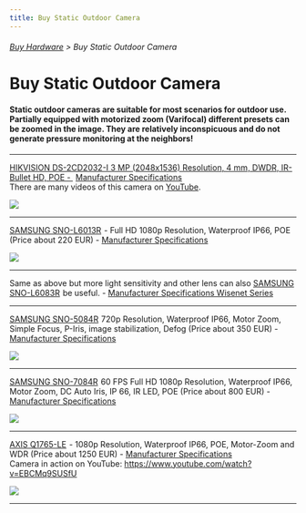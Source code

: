 ```yaml
---
title: Buy Static Outdoor Camera
---
```

###### [Buy Hardware](../wiki/buy-hardware-index.html) > Buy Static Outdoor Camera

# Buy Static Outdoor Camera

#### Static outdoor cameras are suitable for most scenarios for outdoor use. Partially equipped with motorized zoom (Varifocal) different presets can be zoomed in the image. They are relatively inconspicuous and do not generate pressure monitoring at the neighbors! 

****
<a target= "_blank" rel="nofollow" href="http://www.amazon.de/gp/offer-listing/B00WHTZS54/ref=as_li_tl?ie=UTF8&camp=1638&creative=6742&creativeASIN=B00WHTZS54&linkCode=am2&tag=httpwwwdatarh-21">HIKVISION DS-2CD2032-I 3 MP (2048x1536) Resolution, 4 mm, DWDR, IR-Bullet HD, POE - </a><img src="http://ir-de.amazon-adsystem.com/e/ir?t=httpwwwdatarh-21&l=am2&o=3&a=B00WHTZS54" width="1" height="1" border="0" alt="" style="border:none !important; margin:0px !important;" /> <a target= "_blank" href="http://overseas.hikvision.com/en/Products_accessries_157_i5609.html">Manufacturer Specifications</a>  
There are many videos of this camera on <a target= "_blank" href="https://www.youtube.com/results?search_query=+HIKVISION+DS-2CD2032-I+">YouTube</a>.

<a target= "_blank" rel="nofollow" href="http://www.amazon.de/gp/offer-listing/B00WHTZS54/ref=as_li_tl?ie=UTF8&camp=1638&creative=6742&creativeASIN=B00WHTZS54&linkCode=am2&tag=httpwwwdatarh-21"><img border="0" src="http://ws-eu.amazon-adsystem.com/widgets/q?_encoding=UTF8&ASIN=B00WHTZS54&Format=_SL250_&ID=AsinImage&MarketPlace=DE&ServiceVersion=20070822&WS=1&tag=httpwwwdatarh-21" ></a><img src="http://ir-de.amazon-adsystem.com/e/ir?t=httpwwwdatarh-21&l=am2&o=3&a=B00WHTZS54" width="1" height="1" border="0" alt="" style="border:none !important; margin:0px !important;" /> 
***

<a target= "_blank" rel="nofollow" href="http://www.amazon.de/gp/offer-listing/B010MNKYMS/ref=as_li_tl?ie=UTF8&camp=1638&creative=6742&creativeASIN=B010MNKYMS&linkCode=am2&tag=httpwwwdatarh-21">SAMSUNG SNO-L6013R</a><img src="http://ir-de.amazon-adsystem.com/e/ir?t=httpwwwdatarh-21&l=am2&o=3&a=B010MNKYMS" width="1" height="1" border="0" alt="" style="border:none !important; margin:0px !important;" /> - Full HD 1080p Resolution, Waterproof IP66, POE (Price about 220 EUR) - <a target= "_blank" href="https://www.samsung-security.com/SAMSUNG/upload/Product_Specifications/SNO-L6013R_Specifications.pdf">Manufacturer Specifications</a>      

<a target= "_blank" rel="nofollow" href="http://www.amazon.de/gp/offer-listing/B010MNKYMS/ref=as_li_tl?ie=UTF8&camp=1638&creative=6742&creativeASIN=B010MNKYMS&linkCode=am2&tag=httpwwwdatarh-21"><img border="0" src="http://ws-eu.amazon-adsystem.com/widgets/q?_encoding=UTF8&ASIN=B010MNKYMS&Format=_SL250_&ID=AsinImage&MarketPlace=DE&ServiceVersion=20070822&WS=1&tag=httpwwwdatarh-21" ></a><img src="http://ir-de.amazon-adsystem.com/e/ir?t=httpwwwdatarh-21&l=am2&o=3&a=B010MNKYMS" width="1" height="1" border="0" alt="" style="border:none !important; margin:0px !important;" />
***
Same as above but more light sensitivity and other lens can also <a rel="nofollow" href="http://www.amazon.de/gp/offer-listing/B00WI1O07I/ref=as_li_tl?ie=UTF8&camp=1638&creative=6742&creativeASIN=B00WI1O07I&linkCode=am2&tag=httpwwwdatarh-21">SAMSUNG SNO-L6083R</a><img src="http://ir-de.amazon-adsystem.com/e/ir?t=httpwwwdatarh-21&l=am2&o=3&a=B00WI1O07I" width="1" height="1" border="0" alt="" style="border:none !important; margin:0px !important;" /> be useful. - <a target= "_blank" href="https://www.samsung-security.com/SAMSUNG/upload/Product_Specifications/2015-Product-Comparison-Chart-FINAL.pdf">Manufacturer Specifications Wisenet Series</a>  

***
<a target= "_blank" rel="nofollow" href="http://www.amazon.de/gp/offer-listing/B010MP0DH2/ref=as_li_tl?ie=UTF8&camp=1638&creative=6742&creativeASIN=B010MP0DH2&linkCode=am2&tag=httpwwwdatarh-21">SAMSUNG SNO-5084R</a><img src="http://ir-de.amazon-adsystem.com/e/ir?t=httpwwwdatarh-21&l=am2&o=3&a=B010MP0DH2" width="1" height="1" border="0" alt="" style="border:none !important; margin:0px !important;" />
 720p Resolution, Waterproof IP66, Motor Zoom, Simple Focus, P-Iris, image stabilization, Defog (Price about 350 EUR) - <a target= "_blank" href="https://www.samsung-security.com/SAMSUNG/upload/Product_Specifications/SNO-5084R_Specifications.pdf">Manufacturer Specifications</a>

<a target= "_blank" rel="nofollow" href="http://www.amazon.de/gp/offer-listing/B010MP0DH2/ref=as_li_tl?ie=UTF8&camp=1638&creative=6742&creativeASIN=B010MP0DH2&linkCode=am2&tag=httpwwwdatarh-21"><img border="0" src="http://ws-eu.amazon-adsystem.com/widgets/q?_encoding=UTF8&ASIN=B010MP0DH2&Format=_SL250_&ID=AsinImage&MarketPlace=DE&ServiceVersion=20070822&WS=1&tag=httpwwwdatarh-21" ></a><img src="http://ir-de.amazon-adsystem.com/e/ir?t=httpwwwdatarh-21&l=am2&o=3&a=B010MP0DH2" width="1" height="1" border="0" alt="" style="border:none !important; margin:0px !important;" />

***
<a target= "_blank" rel="nofollow" href="http://www.amazon.de/gp/offer-listing/B00ZRSCV7U/ref=as_li_tl?ie=UTF8&camp=1638&creative=6742&creativeASIN=B00ZRSCV7U&linkCode=am2&tag=httpwwwdatarh-21">SAMSUNG SNO-7084R</a><img src="http://ir-de.amazon-adsystem.com/e/ir?t=httpwwwdatarh-21&l=am2&o=3&a=B00ZRSCV7U" width="1" height="1" border="0" alt="" style="border:none !important; margin:0px !important;" /> 60 FPS Full HD 1080p Resolution, Waterproof IP66, Motor Zoom, DC Auto Iris, IP 66, IR LED, POE (Price about 800 EUR) - <a target= "_blank" href="https://www.samsung-security.com/SAMSUNG/upload/Product_Specifications/SNO-7084R_Specifications.pdf">Manufacturer Specifications</a>  

<a target= "_blank" rel="nofollow" href="http://www.amazon.de/gp/offer-listing/B00ZRSCV7U/ref=as_li_tl?ie=UTF8&camp=1638&creative=6742&creativeASIN=B00ZRSCV7U&linkCode=am2&tag=httpwwwdatarh-21"><img border="0" src="http://ws-eu.amazon-adsystem.com/widgets/q?_encoding=UTF8&ASIN=B00ZRSCV7U&Format=_SL250_&ID=AsinImage&MarketPlace=DE&ServiceVersion=20070822&WS=1&tag=httpwwwdatarh-21" ></a><img src="http://ir-de.amazon-adsystem.com/e/ir?t=httpwwwdatarh-21&l=am2&o=3&a=B00ZRSCV7U" width="1" height="1" border="0" alt="" style="border:none !important; margin:0px !important;" />

***
<a target= "_blank" rel="nofollow" href="http://www.amazon.de/gp/offer-listing/B00GN9R58M/ref=as_li_tl?ie=UTF8&camp=1638&creative=6742&creativeASIN=B00GN9R58M&linkCode=am2&tag=httpwwwdatarh-21">AXIS Q1765-LE</a><img src="http://ir-de.amazon-adsystem.com/e/ir?t=httpwwwdatarh-21&l=am2&o=3&a=B00GN9R58M" width="1" height="1" border="0" alt="" style="border:none !important; margin:0px !important;" /> - 1080p Resolution, Waterproof IP66, POE, Motor-Zoom and WDR (Price about 1250 EUR) - <a target= "_blank" href="http://www.axis.com/global/en/products/axis-q1765-le">Manufacturer Specifications</a>  
Camera in action on YouTube: <a target= "_blank" href="https://www.youtube.com/watch?v=EBCMq9SUSfU">https://www.youtube.com/watch?v=EBCMq9SUSfU</a>  

<a target= "_blank" rel="nofollow" href="http://www.amazon.de/gp/offer-listing/B00GN9R58M/ref=as_li_tl?ie=UTF8&camp=1638&creative=6742&creativeASIN=B00GN9R58M&linkCode=am2&tag=httpwwwdatarh-21"><img border="0" src="http://ws-eu.amazon-adsystem.com/widgets/q?_encoding=UTF8&ASIN=B00GN9R58M&Format=_SL250_&ID=AsinImage&MarketPlace=DE&ServiceVersion=20070822&WS=1&tag=httpwwwdatarh-21" ></a><img src="http://ir-de.amazon-adsystem.com/e/ir?t=httpwwwdatarh-21&l=am2&o=3&a=B00GN9R58M" width="1" height="1" border="0" alt="" style="border:none !important; margin:0px !important;" />

***
 